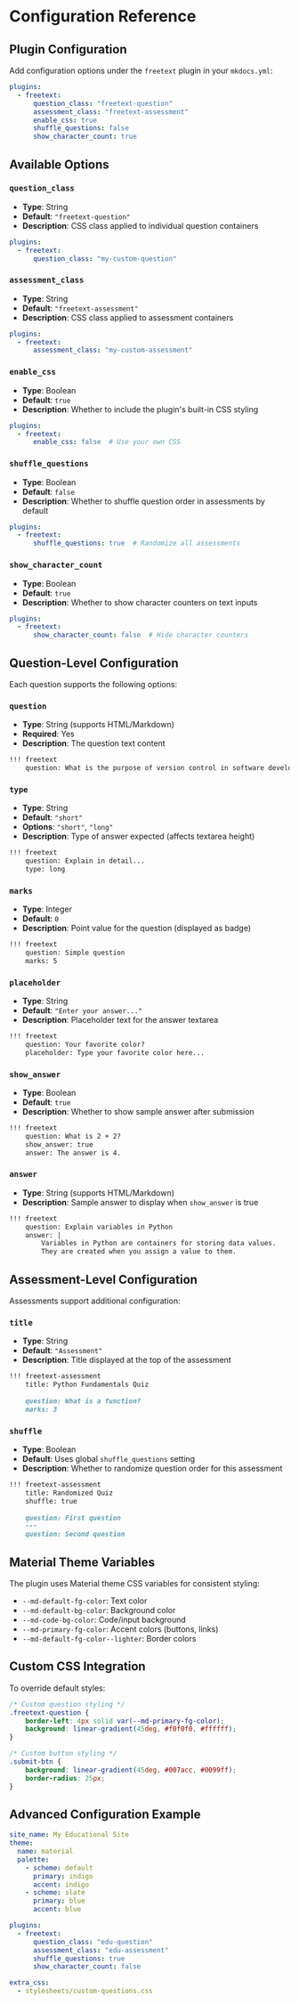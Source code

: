 # Configuration Reference

## Plugin Configuration

Add configuration options under the `freetext` plugin in your `mkdocs.yml`:

```yaml
plugins:
  - freetext:
      question_class: "freetext-question"
      assessment_class: "freetext-assessment"
      enable_css: true
      shuffle_questions: false
      show_character_count: true
```

## Available Options

### `question_class`
- **Type**: String
- **Default**: `"freetext-question"`
- **Description**: CSS class applied to individual question containers

```yaml
plugins:
  - freetext:
      question_class: "my-custom-question"
```

### `assessment_class`
- **Type**: String
- **Default**: `"freetext-assessment"`
- **Description**: CSS class applied to assessment containers

```yaml
plugins:
  - freetext:
      assessment_class: "my-custom-assessment"
```

### `enable_css`
- **Type**: Boolean
- **Default**: `true`
- **Description**: Whether to include the plugin's built-in CSS styling

```yaml
plugins:
  - freetext:
      enable_css: false  # Use your own CSS
```

### `shuffle_questions`
- **Type**: Boolean
- **Default**: `false`
- **Description**: Whether to shuffle question order in assessments by default

```yaml
plugins:
  - freetext:
      shuffle_questions: true  # Randomize all assessments
```

### `show_character_count`
- **Type**: Boolean
- **Default**: `true`
- **Description**: Whether to show character counters on text inputs

```yaml
plugins:
  - freetext:
      show_character_count: false  # Hide character counters
```

## Question-Level Configuration

Each question supports the following options:

### `question`
- **Type**: String (supports HTML/Markdown)
- **Required**: Yes
- **Description**: The question text content

```markdown
!!! freetext
    question: What is the purpose of version control in software development?
```

### `type`
- **Type**: String
- **Default**: `"short"`
- **Options**: `"short"`, `"long"`
- **Description**: Type of answer expected (affects textarea height)

```markdown
!!! freetext
    question: Explain in detail...
    type: long
```

### `marks`
- **Type**: Integer
- **Default**: `0`
- **Description**: Point value for the question (displayed as badge)

```markdown
!!! freetext
    question: Simple question
    marks: 5
```

### `placeholder`
- **Type**: String
- **Default**: `"Enter your answer..."`
- **Description**: Placeholder text for the answer textarea

```markdown
!!! freetext
    question: Your favorite color?
    placeholder: Type your favorite color here...
```

### `show_answer`
- **Type**: Boolean
- **Default**: `true`
- **Description**: Whether to show sample answer after submission

```markdown
!!! freetext
    question: What is 2 + 2?
    show_answer: true
    answer: The answer is 4.
```

### `answer`
- **Type**: String (supports HTML/Markdown)
- **Description**: Sample answer to display when `show_answer` is true

```markdown
!!! freetext
    question: Explain variables in Python
    answer: |
        Variables in Python are containers for storing data values.
        They are created when you assign a value to them.
```

## Assessment-Level Configuration

Assessments support additional configuration:

### `title`
- **Type**: String
- **Default**: `"Assessment"`
- **Description**: Title displayed at the top of the assessment

```markdown
!!! freetext-assessment
    title: Python Fundamentals Quiz
    
    question: What is a function?
    marks: 3
```

### `shuffle`
- **Type**: Boolean
- **Default**: Uses global `shuffle_questions` setting
- **Description**: Whether to randomize question order for this assessment

```markdown
!!! freetext-assessment
    title: Randomized Quiz
    shuffle: true
    
    question: First question
    ---
    question: Second question
```

## Material Theme Variables

The plugin uses Material theme CSS variables for consistent styling:

- `--md-default-fg-color`: Text color
- `--md-default-bg-color`: Background color
- `--md-code-bg-color`: Code/input background
- `--md-primary-fg-color`: Accent colors (buttons, links)
- `--md-default-fg-color--lighter`: Border colors

## Custom CSS Integration

To override default styles:

```css
/* Custom question styling */
.freetext-question {
    border-left: 4px solid var(--md-primary-fg-color);
    background: linear-gradient(45deg, #f0f0f0, #ffffff);
}

/* Custom button styling */
.submit-btn {
    background: linear-gradient(45deg, #007acc, #0099ff);
    border-radius: 25px;
}
```

## Advanced Configuration Example

```yaml
site_name: My Educational Site
theme:
  name: material
  palette:
    - scheme: default
      primary: indigo
      accent: indigo
    - scheme: slate
      primary: blue
      accent: blue

plugins:
  - freetext:
      question_class: "edu-question"
      assessment_class: "edu-assessment"
      shuffle_questions: true
      show_character_count: false

extra_css:
  - stylesheets/custom-questions.css
```
